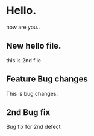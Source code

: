 # Hello. 
how are you..

## New hello file.
this is 2nd file

## Feature Bug changes
This is bug changes.

## 2nd Bug fix
Bug fix for 2nd defect